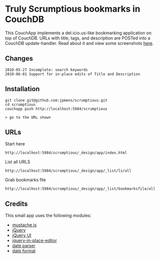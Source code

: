 # Truly Scrumptious bookmarks in CouchDB

This CouchApp implements a del.icio.us-like bookmarking application on top of CouchDB. URLs with title, tags, and description are POSTed into a CouchDB update-handler. Read about it and view some screenshots [here](http://blog.fupps.com/2010/05/25/truly-scrumptious-bookmarks-in-couchdb/).

## Changes

	2010-05-27 Incomplete: search keywords
	2010-06-01 Support for in-place edits of Title and Description

## Installation

	git clone git@github.com:jpmens/scrumptious.git
	cd scrumptious
	couchapp push http://localhost:5984/scrumptious

	> go to the URL shown

## URLs

Start here

	http://localhost:5984/scrumptious/_design/app/index.html

List all URLS

	http://localhost:5984/scrumptious/_design/app/_list/ls/all

Grab bookmarks file

	http://localhost:5984/scrumptious/_design/app/_list/bookmarksfile/all

## Credits

This small app uses the following modules:

* [mustache.js](http://github.com/janl/mustache.js)
* [jQuery](http://jquery.com/)
* [jQuery UI](http://jqueryui.com/)
* [jquery-in-place-editor](http://code.google.com/p/jquery-in-place-editor/) 
* [date parser](http://dansnetwork.com/2008/11/01/javascript-iso8601rfc3339-date-parser/)
* [date format](http://blog.stevenlevithan.com/archives/date-time-format)

